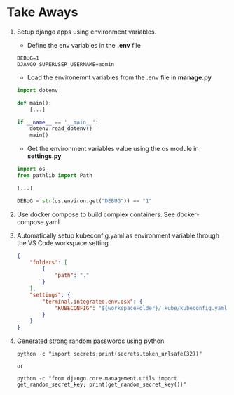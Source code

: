 # Take Aways
1. Setup django apps using environment variables.
    - Define the env variables in the **.env** file
    ```
    DEBUG=1
    DJANGO_SUPERUSER_USERNAME=admin
    ``` 
    - Load the environemnt variables from the .env file in **manage.py**
    ````python
    import dotenv

    def main():
        [...]

    if __name__ == '__main__':
        dotenv.read_dotenv()
        main()

    ````
    - Get the environment variables value using the os module in **settings.py**
    ````python
    import os
    from pathlib import Path

    [...]

    DEBUG = str(os.environ.get("DEBUG")) == "1"
    ````
1. Use docker compose to build complex containers. See docker-compose.yaml
1. Automatically setup kubeconfig.yaml as environment variable through the VS Code workspace setting
    ````json
    {
        "folders": [
            {
                "path": "."
            }
        ],
        "settings": {
            "terminal.integrated.env.osx": {
                "KUBECONFIG": "${workspaceFolder}/.kube/kubeconfig.yaml"
            }
        }
    }
    ````

1. Generated strong random passwords using python
    ```` shell
    python -c "import secrets;print(secrets.token_urlsafe(32))"

    or

    python -c "from django.core.management.utils import get_random_secret_key; print(get_random_secret_key())"
    ````
